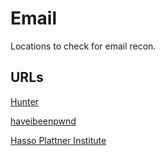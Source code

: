 # Email

Locations to check for email recon.

## URLs


[Hunter](https://hunter.io)

[haveibeenpwnd](https://haveibeenpwned.com)

[Hasso Plattner Institute](https://sec.hpi.de/ilc)